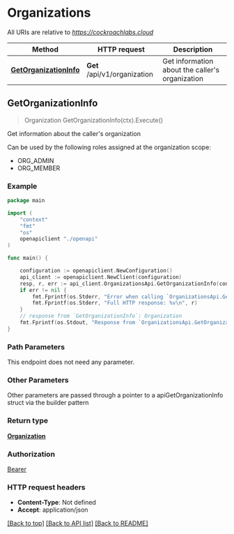 # Organizations

All URIs are relative to *https://cockroachlabs.cloud*

Method | HTTP request | Description
------------- | ------------- | -------------
[**GetOrganizationInfo**](OrganizationsApi.md#GetOrganizationInfo) | **Get** /api/v1/organization | Get information about the caller&#39;s organization



## GetOrganizationInfo

> Organization GetOrganizationInfo(ctx).Execute()

Get information about the caller's organization

Can be used by the following roles assigned at the organization scope:
- ORG_ADMIN
- ORG_MEMBER


### Example

```go
package main

import (
    "context"
    "fmt"
    "os"
    openapiclient "./openapi"
)

func main() {

    configuration := openapiclient.NewConfiguration()
    api_client := openapiclient.NewClient(configuration)
    resp, r, err := api_client.OrganizationsApi.GetOrganizationInfo(context.Background()).Execute()
    if err != nil {
        fmt.Fprintf(os.Stderr, "Error when calling `OrganizationsApi.GetOrganizationInfo``: %v\n", err)
        fmt.Fprintf(os.Stderr, "Full HTTP response: %v\n", r)
    }
    // response from `GetOrganizationInfo`: Organization
    fmt.Fprintf(os.Stdout, "Response from `OrganizationsApi.GetOrganizationInfo`: %v\n", resp)
}
```

### Path Parameters

This endpoint does not need any parameter.

### Other Parameters

Other parameters are passed through a pointer to a apiGetOrganizationInfo struct via the builder pattern


### Return type

[**Organization**](Organization.md)

### Authorization

[Bearer](../README.md#Bearer)

### HTTP request headers

- **Content-Type**: Not defined
- **Accept**: application/json

[[Back to top]](#) [[Back to API list]](../README.md#documentation-for-api-endpoints)
[[Back to README]](../README.md)

